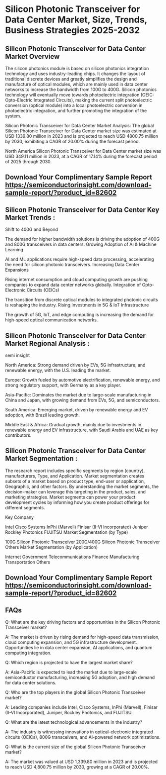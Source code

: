 # Silicon Photonic Transceiver for Data Center Market, Size, Trends, Business Strategies 2025-2032

## Silicon Photonic Transceiver for Data Center Market Overview
The silicon photonics module is based on silicon photonics integration technology and uses industry-leading chips. It changes the layout of traditional discrete devices and greatly simplifies the design and manufacture of optical modules, which are mainly used in data center networks to increase the bandwidth from 100G to 400G. Silicon photonics technology will eventually move towards photoelectric integration (OEIC: Opto-Electric Integrated Circuits), making the current split photoelectric conversion (optical module) into a local photoelectric conversion in photoelectric integration, and further promoting the integration of the system.

Silicon Photonic Transceiver for Data Center Market Analysis:
The global Silicon Photonic Transceiver for Data Center market size was estimated at USD 1339.80 million in 2023 and is projected to reach USD 4800.75 million by 2030, exhibiting a CAGR of 20.00% during the forecast period.

North America Silicon Photonic Transceiver for Data Center market size was USD 349.11 million in 2023, at a CAGR of 17.14% during the forecast period of 2025 through 2030.
## Download Your Complimentary Sample Report https://semiconductorinsight.com/download-sample-report/?product_id=82602

## Silicon Photonic Transceiver for Data Center Key Market Trends  :
Shift to 400G and Beyond

The demand for higher bandwidth solutions is driving the adoption of 400G and 800G transceivers in data centers.
Growing Adoption of AI & Machine Learning

AI and ML applications require high-speed data processing, accelerating the need for silicon photonic transceivers.
Increasing Data Center Expansions

Rising internet consumption and cloud computing growth are pushing companies to expand data center networks globally.
Integration of Opto-Electronic Circuits (OEICs)

The transition from discrete optical modules to integrated photonic circuits is reshaping the industry.
Rising Investments in 5G & IoT Infrastructure

The growth of 5G, IoT, and edge computing is increasing the demand for high-speed optical communication networks.
## Silicon Photonic Transceiver for Data Center Market Regional Analysis :
semi insight

North America:
Strong demand driven by EVs, 5G infrastructure, and renewable energy, with the U.S. leading the market.

Europe:
Growth fueled by automotive electrification, renewable energy, and strong regulatory support, with Germany as a key player.

Asia-Pacific:
Dominates the market due to large-scale manufacturing in China and Japan, with growing demand from EVs, 5G, and semiconductors.

South America:
Emerging market, driven by renewable energy and EV adoption, with Brazil leading growth.

Middle East & Africa:
Gradual growth, mainly due to investments in renewable energy and EV infrastructure, with Saudi Arabia and UAE as key contributors.

## Silicon Photonic Transceiver for Data Center Market Segmentation :
The research report includes specific segments by region (country), manufacturers, Type, and Application. Market segmentation creates subsets of a market based on product type, end-user or application, Geographic, and other factors. By understanding the market segments, the decision-maker can leverage this targeting in the product, sales, and marketing strategies. Market segments can power your product development cycles by informing how you create product offerings for different segments.

Key Company

Intel
Cisco Systems
InPhi (Marvell)
Finisar (II-VI Incorporated)
Juniper
Rockley Photonics
FUJITSU
Market Segmentation (by Type)

100G Silicon Photonic Transceiver
200G/400G Silicon Photonic Transceiver
Others
Market Segmentation (by Application)

Internet
Government
Telecommunications
Finance
Manufacturing
Transportation
Others

## Download Your Complimentary Sample Report https://semiconductorinsight.com/download-sample-report/?product_id=82602

## FAQs
Q: What are the key driving factors and opportunities in the Silicon Photonic Transceiver market?

A: The market is driven by rising demand for high-speed data transmission, cloud computing expansion, and 5G infrastructure development. Opportunities lie in data center expansion, AI applications, and quantum computing integration.

Q: Which region is projected to have the largest market share?

A: Asia-Pacific is expected to lead the market due to large-scale semiconductor manufacturing, increasing 5G adoption, and high demand for data center solutions.

Q: Who are the top players in the global Silicon Photonic Transceiver market?

A: Leading companies include Intel, Cisco Systems, InPhi (Marvell), Finisar (II-VI Incorporated), Juniper, Rockley Photonics, and FUJITSU.

Q: What are the latest technological advancements in the industry?

A: The industry is witnessing innovations in optical-electronic integrated circuits (OEICs), 800G transceivers, and AI-powered network optimizations.

Q: What is the current size of the global Silicon Photonic Transceiver market?

A: The market was valued at USD 1,339.80 million in 2023 and is projected to reach USD 4,800.75 million by 2030, growing at a CAGR of 20.00%.


